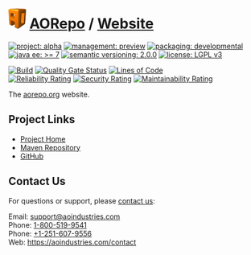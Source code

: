 # [<img src="ao-logo.png" alt="AO Logo" width="35" height="40">](https://github.com/ao-apps) [AORepo](https://github.com/ao-apps/aorepo) / [Website](https://github.com/ao-apps/aorepo-website)

[![project: alpha](https://aorepo.org/ao-badges/project-alpha.svg)](https://aoindustries.com/life-cycle#project-alpha)
[![management: preview](https://aorepo.org/ao-badges/management-preview.svg)](https://aoindustries.com/life-cycle#management-preview)
[![packaging: developmental](https://aorepo.org/ao-badges/packaging-developmental.svg)](https://aoindustries.com/life-cycle#packaging-developmental)  
[![java ee: &gt;= 7](https://aorepo.org/ao-badges/javaee-7.svg)](https://docs.oracle.com/javaee/7/)
[![semantic versioning: 2.0.0](https://aorepo.org/ao-badges/semver-2.0.0.svg)](http://semver.org/spec/v2.0.0.html)
[![license: LGPL v3](https://aorepo.org/ao-badges/license-lgpl-3.0.svg)](https://www.gnu.org/licenses/lgpl-3.0)

[![Build](https://github.com/ao-apps/aorepo-website/workflows/Build/badge.svg?branch=master)](https://github.com/ao-apps/aorepo-website/actions?query=workflow%3ABuild)
[![Quality Gate Status](https://sonarcloud.io/api/project_badges/measure?branch=master&project=org.aorepo%3Awebsite&metric=alert_status)](https://sonarcloud.io/dashboard?branch=master&id=org.aorepo%3Awebsite)
[![Lines of Code](https://sonarcloud.io/api/project_badges/measure?branch=master&project=org.aorepo%3Awebsite&metric=ncloc)](https://sonarcloud.io/component_measures?branch=master&id=org.aorepo%3Awebsite&metric=ncloc)  
[![Reliability Rating](https://sonarcloud.io/api/project_badges/measure?branch=master&project=org.aorepo%3Awebsite&metric=reliability_rating)](https://sonarcloud.io/component_measures?branch=master&id=org.aorepo%3Awebsite&metric=Reliability)
[![Security Rating](https://sonarcloud.io/api/project_badges/measure?branch=master&project=org.aorepo%3Awebsite&metric=security_rating)](https://sonarcloud.io/component_measures?branch=master&id=org.aorepo%3Awebsite&metric=Security)
[![Maintainability Rating](https://sonarcloud.io/api/project_badges/measure?branch=master&project=org.aorepo%3Awebsite&metric=sqale_rating)](https://sonarcloud.io/component_measures?branch=master&id=org.aorepo%3Awebsite&metric=Maintainability)

The [aorepo.org](https://aorepo.org/) website.

## Project Links
* [Project Home](https://aorepo.org/)
* [Maven Repository](https://aorepo.org/maven2/)
* [GitHub](https://github.com/ao-apps/aorepo-website)

## Contact Us
For questions or support, please [contact us](https://aoindustries.com/contact):

Email: [support@aoindustries.com](mailto:support@aoindustries.com)  
Phone: [1-800-519-9541](tel:1-800-519-9541)  
Phone: [+1-251-607-9556](tel:+1-251-607-9556)  
Web: https://aoindustries.com/contact
